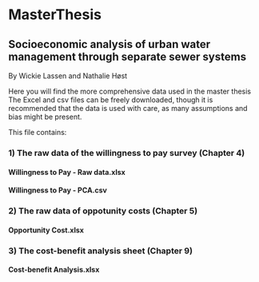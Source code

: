 # MasterThesis
## Socioeconomic analysis of urban water management through separate sewer systems

By Wickie Lassen and Nathalie Høst



Here you will find the more comprehensive data used in the master thesis
The Excel and csv files can be freely downloaded, though it is recommended that the data is used with care, as many assumptions and bias might be present.



This file contains:
### 1) The raw data of the willingness to pay survey (Chapter 4)
#### Willingness to Pay - Raw data.xlsx
#### Willingness to Pay - PCA.csv
### 2) The raw data of oppotunity costs (Chapter 5)
#### Opportunity Cost.xlsx
### 3) The cost-benefit analysis sheet (Chapter 9)
#### Cost-benefit Analysis.xlsx
